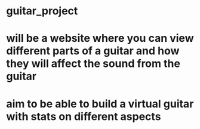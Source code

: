 # guitar_project
# will be a website where you can view different parts of a guitar and how they will affect the sound from the guitar
# aim to be able to build a virtual guitar with stats on different aspects
